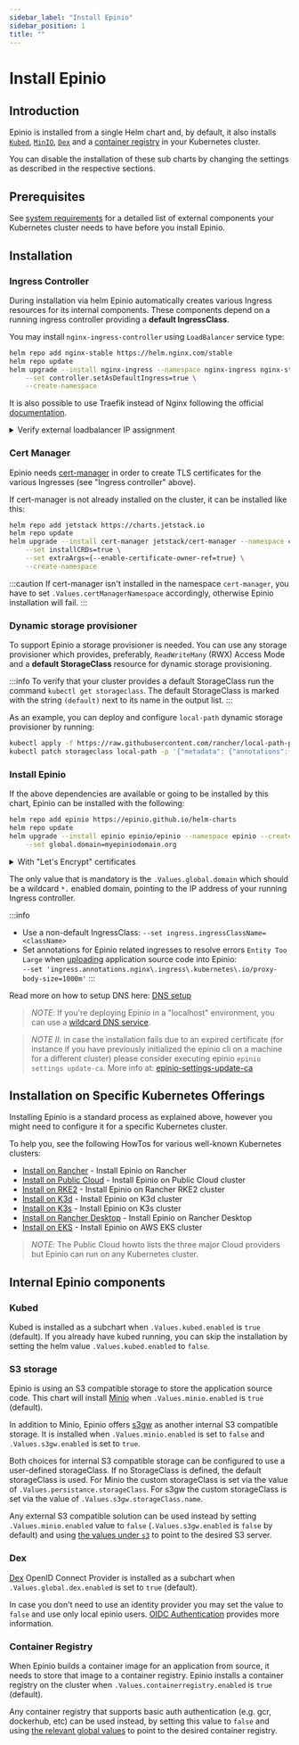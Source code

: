 ```yaml
---
sidebar_label: "Install Epinio"
sidebar_position: 1
title: ""
---
```


# Install Epinio

## Introduction
Epinio is installed from a single Helm chart and, by default, it also installs [`Kubed`](#kubed), [`MinIO`](#s3-storage),
[`Dex`](#dex) and a [container registry](#container-registry) in your Kubernetes cluster.

You can disable the installation of these sub charts by changing the settings as described in the respective sections.

## Prerequisites
See [system requirements](../references/system_requirements/global.md) for a detailed list of external components your
Kubernetes cluster needs to have before you install Epinio.

## Installation

### Ingress Controller
During installation via helm Epinio automatically creates various Ingress resources for its internal components.
These components depend on a running ingress controller providing a **default IngressClass**.

You may install `nginx-ingress-controller` using `LoadBalancer` service type:
```bash
helm repo add nginx-stable https://helm.nginx.com/stable
helm repo update
helm upgrade --install nginx-ingress --namespace nginx-ingress nginx-stable/nginx-ingress \
    --set controller.setAsDefaultIngress=true \
    --create-namespace
```

It is also possible to use Traefik instead of Nginx following the official [documentation](https://doc.traefik.io/traefik/getting-started/install-traefik/#use-the-helm-chart).

<details><summary>Verify external loadbalancer IP assignment</summary>

Depending on your infrastructure and used Kubernetes offering it is recommended to verify if the service
of the just deployed ingress controller has at least one `EXTERNAL-IP` address from the external
loadbalancer provider (AWS ELB and similar) assigned to it.

```bash
kubectl get svc nginx-ingress-controller --namespace nginx-ingress
> NAME                       TYPE           CLUSTER-IP      EXTERNAL-IP
> nginx-ingress-controller   LoadBalancer   10.43.223.228   <pending>
```

If you encounter the `<pending>` value in the `EXTERNAL-IP` column you can try one of the following steps to resolve that:
- Enable the relevant cloud provider resources for your Kubernetes cluster
- Install [MetalLB](https://metallb.universe.tf) loadbalancer into your Kubernetes cluster
- Append `--set "controller.service.externalIPs={<node1-ip>,<node2-ip>}"` to the helm command above, or perform `kubectl edit service nginx-ingress-controller -n nginx-ingress` and add:
  ```yaml
  spec:
    externalIPs:
    - <node1-ip>
    - <node2-ip>
  ```

Read more about this topic in the [NGINX documentation](https://kubernetes.github.io/ingress-nginx/deploy/baremetal).
</details>

### Cert Manager

Epinio needs [cert-manager](https://cert-manager.io/) in order to create TLS
certificates for the various Ingresses (see "Ingress controller" above).

If cert-manager is not already installed on the cluster, it can be installed like this:

```bash
helm repo add jetstack https://charts.jetstack.io
helm repo update
helm upgrade --install cert-manager jetstack/cert-manager --namespace cert-manager  \
    --set installCRDs=true \
    --set extraArgs={--enable-certificate-owner-ref=true} \
    --create-namespace
```
:::caution
If cert-manager isn't installed in the namespace `cert-manager`,
you have to set `.Values.certManagerNamespace` accordingly, otherwise Epinio installation will fail.
:::

### Dynamic storage provisioner
To support Epinio a storage provisioner is needed. You can use any storage provisioner which provides, preferably, `ReadWriteMany` (RWX) Access Mode and a **default StorageClass** resource for dynamic storage provisioning.

:::info
To verify that your cluster provides a default StorageClass run the command `kubectl get storageclass`. The default StorageClass is marked with the string `(default)` next to its name in the output list.
:::

As an example, you can deploy and configure `local-path` dynamic storage provisioner by running:
```bash
kubectl apply -f https://raw.githubusercontent.com/rancher/local-path-provisioner/master/deploy/local-path-storage.yaml
kubectl patch storageclass local-path -p '{"metadata": {"annotations":{"storageclass.kubernetes.io/is-default-class":"true"}}}'
```

### Install Epinio

If the above dependencies are available or going to be installed by this chart,
Epinio can be installed with the following:
```bash
helm repo add epinio https://epinio.github.io/helm-charts
helm repo update
helm upgrade --install epinio epinio/epinio --namespace epinio --create-namespace \
    --set global.domain=myepiniodomain.org
```
<details><summary>With "Let's Encrypt" certificates</summary>
<p>To generate trusted TLS certificates with "Let's Encrypt" for your public domain set
`.Values.global.tlsIssuer` to `letsencrypt-production` and your e-mail as value for
`.Values.global.tlsIssuerEmail` key.</p>

```bash
 helm upgrade --install epinio epinio/epinio --namespace epinio --create-namespace \
    --set global.domain=myepiniodomain.org \
    --set global.tlsIssuer=letsencrypt-production \
    --set global.tlsIssuerEmail=user@company.org
```
</details>

The only value that is mandatory is the `.Values.global.domain` which
should be a wildcard `*.` enabled domain, pointing to the IP address of your running
Ingress controller.

:::info
* Use a non-default IngressClass: `--set ingress.ingressClassName=<className>`
* Set annotations for Epinio related ingresses to resolve errors `Entity Too Large` when [uploading](https://github.com/kubernetes/ingress-nginx/blob/main/docs/user-guide/nginx-configuration/annotations.md#custom-max-body-size) application source code into Epinio: <br/>`--set 'ingress.annotations.nginx\.ingress\.kubernetes\.io/proxy-body-size=1000m'`
:::

Read more on how to setup DNS here: [DNS setup](./dns_setup.md)

> *NOTE*: If you're deploying Epinio in a "localhost" environment, you can use a [wildcard DNS service](./wildcardDNS_setup.md).

> *NOTE II*: in case the installation fails due to an expired certificate (for instance if you have previously initialized the epinio cli on a machine for a different cluster) please consider executing epinio `epinio settings update-ca`.  More info at: [epinio-settings-update-ca](https://docs.epinio.io/references/commands/cli/settings/epinio_settings_update-ca#epinio-settings-update-ca)

## Installation on Specific Kubernetes Offerings

Installing Epinio is a standard process as explained above, however you might need to configure it for a specific Kubernetes cluster.

To help you, see the following HowTos for various well-known Kubernetes clusters:

- [Install on Rancher](../howtos/install_epinio_on_rancher.md) - Install Epinio on Rancher
- [Install on Public Cloud](../howtos/install_epinio_on_public_cloud.md) - Install Epinio on Public Cloud cluster
- [Install on RKE2](../howtos/install_epinio_on_rke.md) - Install Epinio on Rancher RKE2 cluster
- [Install on K3d](../howtos/install_epinio_on_k3d.md) - Install Epinio on K3d cluster
- [Install on K3s](../howtos/install_epinio_on_k3s.md) - Install Epinio on K3s cluster
- [Install on Rancher Desktop](../howtos/install_epinio_on_rancher_desktop.md) - Install Epinio on Rancher Desktop
- [Install on EKS](../howtos/install_epinio_on_eks.md) - Install Epinio on AWS EKS cluster

> *NOTE*: The Public Cloud howto lists the three major Cloud providers but Epinio can run on any Kubernetes cluster.

## Internal Epinio components
### Kubed

Kubed is installed as a subchart when `.Values.kubed.enabled` is `true` (default).
If you already have kubed running, you can skip the installation by setting
the helm value `.Values.kubed.enabled` to `false`.

### S3 storage

Epinio is using an S3 compatible storage to store the application source code.
This chart will install [Minio](https://min.io/) when `.Values.minio.enabled` is
`true` (default).

In addition to Minio, Epinio offers [s3gw](https://s3gw.io/) as another internal S3 compatible storage. It is installed when `.Values.minio.enabled` is set to `false` and `.Values.s3gw.enabled` is set to `true`.

Both choices for internal S3 compatible storage can be configured to use a user-defined storageClass. If no StorageClass is defined, the default storageClass is used. For Minio the custom storageClass is set via the value of `.Values.persistance.storageClass`. For s3gw the custom storageClass is set via the value of `.Values.s3gw.storageClass.name`.

Any external S3 compatible solution can be used instead by setting `.Values.minio.enabled` value to `false` (`.Values.s3gw.enabled` is `false` by default) and using [the values under `s3`](https://github.com/epinio/helm-charts/blob/b389a4875af9f03b484a911c49a14f834ba04b64/chart/epinio/values.yaml#L44) to point to the desired S3 server.

### Dex

[Dex](https://dexidp.io) OpenID Connect Provider is installed as a subchart when `.Values.global.dex.enabled` is set to `true` (default).

In case you don't need to use an identity provider you may set the value to `false` and use only local epinio users. [OIDC Authentication](../references/authentication_oidc.md) provides more information.

### Container Registry

When Epinio builds a container image for an application from source, it needs
to store that image to a container registry. Epinio installs a container registry
on the cluster when `.Values.containerregistry.enabled` is `true` (default).

Any container registry that supports basic auth authentication (e.g. gcr, dockerhub, etc) can be used
instead, by setting this value to `false` and using
[the relevant global values](https://github.com/epinio/helm-charts/blob/b389a4875af9f03b484a911c49a14f834ba04b64/chart/epinio/values.yaml#L107-L111)
to point to the desired container registry.